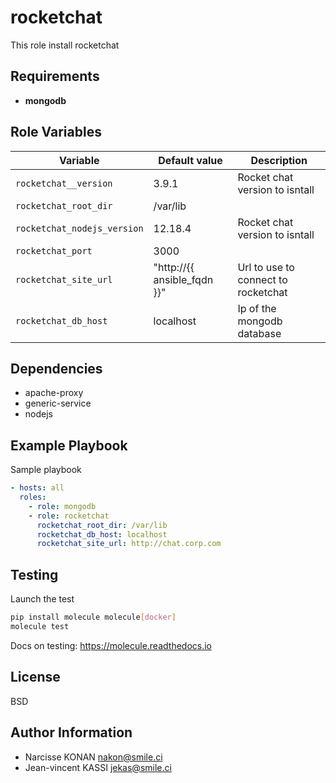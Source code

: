 rocketchat
=========

This role install rocketchat

Requirements
------------

* **mongodb**

Role Variables
--------------

| Variable | Default value | Description |
| -------- | ------------- | ----------- |
|`rocketchat__version` | 3.9.1 | Rocket chat version to isntall
|`rocketchat_root_dir` | /var/lib |
|`rocketchat_nodejs_version` |  12.18.4| Rocket chat version to isntall
|`rocketchat_port` | 3000 |
|`rocketchat_site_url` | "http://{{ ansible_fqdn }}" | Url to use to connect to rocketchat
|`rocketchat_db_host` | localhost | Ip of the mongodb database

Dependencies
------------

* apache-proxy
* generic-service
* nodejs

Example Playbook
----------------

Sample playbook

```yml
- hosts: all
  roles:
    - role: mongodb
    - role: rocketchat
      rocketchat_root_dir: /var/lib
      rocketchat_db_host: localhost
      rocketchat_site_url: http://chat.corp.com
```

Testing
--------

Launch the test

```bash
pip install molecule molecule[docker]
molecule test
```

Docs on testing:
https://molecule.readthedocs.io

License
-------

BSD

Author Information
------------------

* Narcisse KONAN <nakon@smile.ci>
* Jean-vincent KASSI <jekas@smile.ci>
